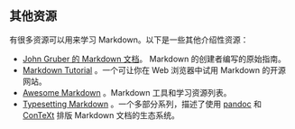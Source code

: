 ## 其他资源

有很多资源可以用来学习 Markdown。以下是一些其他介绍性资源：

- [John Gruber 的 Markdown 文档](https://daringfireball.net/projects/markdown/)。 Markdown 的创建者编写的原始指南。
- [Markdown Tutorial](https://www.markdowntutorial.com/) 。一个可让你在 Web 浏览器中试用 Markdown 的开源网站。
- [Awesome Markdown](https://github.com/mundimark/awesome-markdown) 。Markdown 工具和学习资源列表。
- [Typesetting Markdown](https://dave.autonoma.ca/blog/2019/05/22/typesetting-markdown-part-1) 。一个多部分系列，描述了使用 [pandoc](https://pandoc.org/) 和 [ConTeXt](https://www.contextgarden.net/) 排版 Markdown 文档的生态系统。
